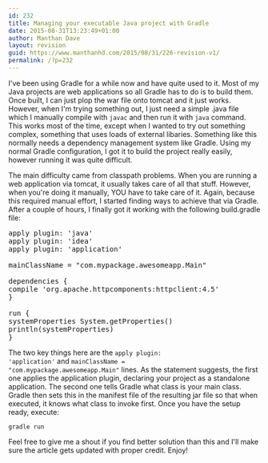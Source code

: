 ```yaml
---
id: 232
title: Managing your executable Java project with Gradle
date: 2015-08-31T13:23:49+01:00
author: Manthan Dave
layout: revision
guid: https://www.manthanhd.com/2015/08/31/226-revision-v1/
permalink: /?p=232
---
```

I've been using Gradle for a while now and have quite used to it. Most of my Java projects are web applications so all Gradle has to do is to build them. Once built, I can just plop the war file onto tomcat and it just works. However, when I'm trying something out, I just need a simple .java file which I manually compile with <code>javac</code> and then run it with <code>java</code> command. This works most of the time, except when I wanted to try out something complex, something that uses loads of external libaries. Something like this normally needs a dependency management system like Gradle. Using my normal Gradle configuration, I got it to build the project really easily, however running it was quite difficult.<!--more-->

The main difficulty came from classpath problems. When you are running a web application via tomcat, it usually takes care of all that stuff. However, when you're doing it manually, YOU have to take care of it. Again, because this required manual effort, I started finding ways to achieve that via Gradle. After a couple of hours, I finally got it working with the following build.gradle file:
<pre class="lang:groovy ">apply plugin: 'java'
apply plugin: 'idea'
apply plugin: 'application'

mainClassName = "com.mypackage.awesomeapp.Main"

dependencies {
compile 'org.apache.httpcomponents:httpclient:4.5'
}

run {
systemProperties System.getProperties()
println(systemProperties)
}
</pre>
The two key things here are the <code>apply plugin: 'application'</code> and <code>mainClassName = "com.mypackage.awesomeapp.Main"</code> lines. As the statement suggests, the first one applies the application plugin, declaring your project as a standalone application. The second one tells Gradle what class is your main class. Gradle then sets this in the manifest file of the resulting jar file so that when executed, it knows what class to invoke first. Once you have the setup ready, execute:

<code>gradle run</code>

Feel free to give me a shout if you find better solution than this and I'll make sure the article gets updated with proper credit. Enjoy!